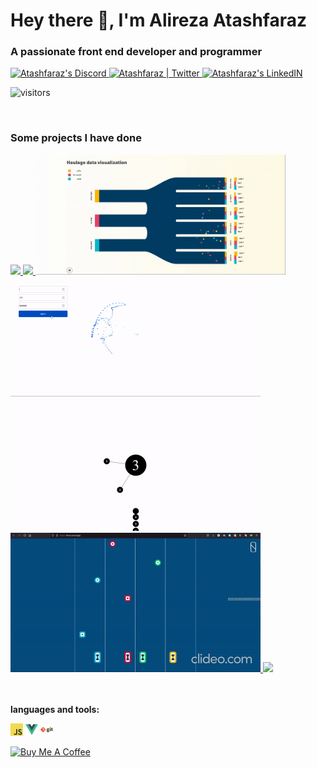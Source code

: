 # Hey there 👋, I'm Alireza Atashfaraz
### A passionate front end developer and programmer

<a href="https://discord.gg/atashfaraz">
  <img alt="Atashfaraz's Discord" width="22px" src="https://raw.githubusercontent.com/peterthehan/peterthehan/master/assets/discord.svg" />
</a>
<a href="https://twitter.com/jsvisualizer">
  <img alt="Atashfaraz | Twitter" width="22px" src="https://raw.githubusercontent.com/peterthehan/peterthehan/master/assets/twitter.svg" />
</a>
<a href="https://www.linkedin.com/in/atashfaraz/">
  <img alt="Atashfaraz's LinkedIN" width="22px" src="https://raw.githubusercontent.com/peterthehan/peterthehan/master/assets/linkedin.svg" />
</a>

![visitors](https://visitor-badge.glitch.me/badge?page_id=return75.return75)

<br />




### Some projects I have done

<div>
    <a href="https://3d-world-map.vercel.app" target="_blank">
        <img src="https://github.com/return75/return75/raw/main/world-map.gif" width="800px" />
    </a>
    <a href="https://github.com/return75/return75/raw/main/github-3d.gif" target="_blank">
        <img src="https://github.com/return75/return75/raw/main/github-3d.gif" width="400px" />
    </a>
    <a href="https://material-tracking-data-visualization.vercel.app" target="_blank">
        <img src="https://github.com/return75/return75/raw/main/haulage-data-visual.gif" width="400px" />
    </a>
    <a href="https://perlin-noise-theta.vercel.app/" target="_blank">
        <img src="https://github.com/return75/return75/raw/main/perlin.gif" width="400px" />
    </a>
    <a href="https://arrow-game-two.vercel.app/" target="_blank">
       <img src="https://github.com/return75/return75/raw/main/arrow.gif" width="400px" />
    </a>
    <a href="https://4cars-atashfaraz.vercel.app/" target="_blank">
        <img src="https://github.com/return75/4Cars/raw/master/4cars.gif" width="400px" />
    </a>
    <a href="https://tanks-war.vercel.app/" target="_blank">
        <img src="https://github.com/return75/tanks-game/raw/master/tanks-war.gif" width="400px" />
    </a>
</div>

<br/>
<br/>


**languages and tools:**

<code><img height="20" src="https://raw.githubusercontent.com/github/explore/80688e429a7d4ef2fca1e82350fe8e3517d3494d/topics/javascript/javascript.png"></code>
<code><img height="20" src="https://raw.githubusercontent.com/github/explore/80688e429a7d4ef2fca1e82350fe8e3517d3494d/topics/vue/vue.png"></code>
<code><img height="20" src="https://raw.githubusercontent.com/github/explore/80688e429a7d4ef2fca1e82350fe8e3517d3494d/topics/git/git.png"></code>

<a href="https://www.buymeacoffee.com/atashfaraz" target="_blank"><img src="https://cdn.buymeacoffee.com/buttons/v2/default-red.png" alt="Buy Me A Coffee" width="150" ></a>